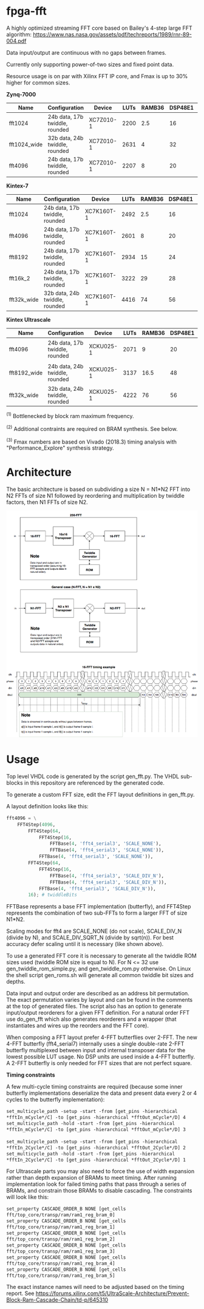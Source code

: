 # fpga-fft
A highly optimized streaming FFT core based on Bailey's 4-step large FFT algorithm: https://www.nas.nasa.gov/assets/pdf/techreports/1989/rnr-89-004.pdf

Data input/output are continuous with no gaps between frames.

Currently only supporting power-of-two sizes and fixed point data.

Resource usage is on par with Xilinx FFT IP core, and Fmax is up to 30% higher for common sizes.

**Zynq-7000**

| Name            | Configuration                   | Device      | LUTs | RAMB36  | DSP48E1 | Fmax     |
| --------------- | ------------------------------- | ----------- | ---- | ------- | ------- | -------- |
| fft1024         | 24b data, 17b twiddle, rounded  | XC7Z010-1   | 2200 | 2.5     | 16      | 370 MHz  |
| fft1024_wide    | 32b data, 24b twiddle, rounded  | XC7Z010-1   | 2631 | 4       | 32      | 310 MHz  |
| fft4096         | 24b data, 17b twiddle, rounded  | XC7Z010-1   | 2207 | 8       | 20      | 359 MHz  |

**Kintex-7**

| Name            | Configuration                    | Device      | LUTs | RAMB36  | DSP48E1 | Fmax     |
| --------------- | -------------------------------- | ----------- | ---- | ------- | ------- | -------- |
| fft1024         | 24b data, 17b twiddle, rounded   | XC7K160T-1  | 2492 | 2.5     | 16      | 458 MHz<sup>(1)</sup> |
| fft4096         | 24b data, 17b twiddle, rounded   | XC7K160T-1  | 2601 | 8       | 20      | 452 MHz |
| fft8192         | 24b data, 17b twiddle, rounded   | XC7K160T-1  | 2934 | 15      | 24      | 458 MHz<sup>(1)</sup> |
| fft16k_2        | 24b data, 17b twiddle, rounded   | XC7K160T-1  | 3222 | 29      | 28      | 445 MHz |
| fft32k_wide     | 32b data, 24b twiddle, rounded   | XC7K160T-1  | 4416 | 74      | 56      | 421 MHz |

**Kintex Ultrascale**

| Name         | Configuration                   | Device      | LUTs | RAMB36  | DSP48E1 | Fmax     |
| ------------ | ------------------------------- | ----------- | ---- | ------- | ------- | -------- |
| fft4096      | 24b data, 17b twiddle, rounded  | XCKU025-1   | 2071 | 9       | 20      | 525 MHz<sup>(1)(2)</sup> |
| fft8192_wide | 24b data, 24b twiddle, rounded  | XCKU025-1   | 3137 | 16.5    | 48      | 525 MHz<sup>(1)(2)</sup> |
| fft32k_wide  | 32b data, 24b twiddle, rounded  | XCKU025-1   | 4222 | 76      | 56      | 501 MHz<sup>(2)</sup> |

<sup>(1)</sup> Bottlenecked by block ram maximum frequency.

<sup>(2)</sup> Additional contraints are required on BRAM synthesis. See below.

<sup>(3)</sup> Fmax numbers are based on Vivado (2018.3) timing analysis with "Performance_Explore" synthesis strategy.

# Architecture
The basic architecture is based on subdividing a size N = N1*N2 FFT into N2 FFTs of size N1 followed by reordering and multiplication by twiddle factors, then N1 FFTs of size N2.

![block diagram](overview.png)

# Usage
Top level VHDL code is generated by the script gen_fft.py. The VHDL sub-blocks in this repository are referenced by the generated code.

To generate a custom FFT size, edit the FFT layout definitions in gen_fft.py.

A layout definition looks like this:
```python
fft4096 = \
	FFT4Step(4096,
		FFT4Step(64,
			FFT4Step(16, 
				FFTBase(4, 'fft4_serial3', 'SCALE_NONE'),
				FFTBase(4, 'fft4_serial3', 'SCALE_NONE')),
			FFTBase(4, 'fft4_serial3', 'SCALE_NONE')),
		FFT4Step(64,
			FFT4Step(16, 
				FFTBase(4, 'fft4_serial3', 'SCALE_DIV_N'),
				FFTBase(4, 'fft4_serial3', 'SCALE_DIV_N')),
			FFTBase(4, 'fft4_serial3', 'SCALE_DIV_N')),
		16); # twiddleBits
```
FFTBase represents a base FFT implementation (butterfly), and FFT4Step represents the combination of two sub-FFTs to form a larger FFT of size N1*N2.

Scaling modes for fft4 are SCALE_NONE (do not scale), SCALE_DIV_N (divide by N), and SCALE_DIV_SQRT_N (divide by sqrt(n)). For best accuracy defer scaling until it is necessary (like shown above).

To use a generated FFT core it is necessary to generate all the twiddle ROM sizes used (twiddle ROM size is equal to N). For N <= 32 use gen_twiddle_rom_simple.py, and gen_twiddle_rom.py otherwise. On Linux the shell script gen_roms.sh will generate all common twiddle bit sizes and depths.

Data input and output order are described as an address bit permutation. The exact permutation varies by layout and can be found in the comments at the top of generated files. The script also has an option to generate input/output reorderers for a given FFT definition. For a natural order FFT use do_gen_fft which also generates reorderers and a wrapper (that instantiates and wires up the reorders and the FFT core).

When composing a FFT layout prefer 4-FFT butterflies over 2-FFT. The new 4-FFT butterfly (fft4_serial7) internally uses a single double-rate 2-FFT butterfly multiplexed between input and internal transposer data for the lowest possible LUT usage. No DSP units are used inside a 4-FFT butterfly. A 2-FFT butterfly is only needed for FFT sizes that are not perfect square.

**Timing constraints**

A few multi-cycle timing constraints are required (because some inner butterfly implementations deserialize the data and present data every 2 or 4 cycles to the butterfly implementation):
```
set_multicycle_path -setup -start -from [get_pins -hierarchical *fftIn_mCycle*/C] -to [get_pins -hierarchical *fftOut_mCycle*/D] 4
set_multicycle_path -hold -start -from [get_pins -hierarchical *fftIn_mCycle*/C] -to [get_pins -hierarchical *fftOut_mCycle*/D] 3

set_multicycle_path -setup -start -from [get_pins -hierarchical *fftIn_2Cycle*/C] -to [get_pins -hierarchical *fftOut_2Cycle*/D] 2
set_multicycle_path -hold -start -from [get_pins -hierarchical *fftIn_2Cycle*/C] -to [get_pins -hierarchical *fftOut_2Cycle*/D] 1
```

For Ultrascale parts you may also need to force the use of width expansion rather than depth expansion of BRAMs to meet timing. After running implementation look for failed timing paths that pass through a series of BRAMs, and constrain those BRAMs to disable cascading. The constraints will look like this:
```
set_property CASCADE_ORDER_B NONE [get_cells fft/top_core/transp/ram/ram1_reg_bram_0]
set_property CASCADE_ORDER_B NONE [get_cells fft/top_core/transp/ram/ram1_reg_bram_1]
set_property CASCADE_ORDER_B NONE [get_cells fft/top_core/transp/ram/ram1_reg_bram_2]
set_property CASCADE_ORDER_B NONE [get_cells fft/top_core/transp/ram/ram1_reg_bram_3]
set_property CASCADE_ORDER_B NONE [get_cells fft/top_core/transp/ram/ram1_reg_bram_4]
set_property CASCADE_ORDER_B NONE [get_cells fft/top_core/transp/ram/ram1_reg_bram_5]
```
The exact instance names will need to be adjusted based on the timing report.
See https://forums.xilinx.com/t5/UltraScale-Architecture/Prevent-Block-Ram-Cascade-Chain/td-p/645310

